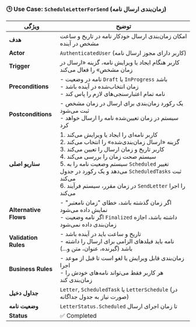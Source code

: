 ### 🕒 Use Case: `ScheduleLetterForSend` (زمان‌بندی ارسال نامه)

|ویژگی|توضیح|
|---|---|
|**هدف**|امکان زمان‌بندی ارسال خودکار نامه در تاریخ و ساعت مشخص در آینده|
|**Actor**|`AuthenticatedUser` (کاربر دارای مجوز ارسال نامه)|
|**Trigger**|کاربر هنگام ایجاد یا ویرایش نامه، گزینه «ارسال در زمان مشخص» را فعال می‌کند|
|**Preconditions**|- نامه در وضعیت `Draft` یا `InProgress` باشد  <br>- زمان انتخاب‌شده در آینده باشد  <br>- نامه تمام اعتبارسنجی‌های لازم را پاس کند|
|**Postconditions**|- یک رکورد زمان‌بندی برای ارسال در زمان مشخص ثبت می‌شود  <br>- سیستم در زمان تعیین‌شده نامه را ارسال خواهد کرد|
|**سناریو اصلی**|1. کاربر نامه‌ای را ایجاد یا ویرایش می‌کند  <br>2. گزینه «ارسال زمان‌بندی‌شده» را انتخاب می‌کند  <br>3. کاربر تاریخ و زمان ارسال را تعیین می‌کند  <br>4. سیستم صحت زمان را بررسی می‌کند  <br>5. سیستم وضعیت نامه را به `Scheduled` تغییر می‌دهد و یک رکورد در جدول `ScheduledTasks` ثبت می‌کند  <br>6. در زمان مقرر، سیستم فرآیند `SendLetter` را اجرا می‌کند|
|**Alternative Flows**|- اگر زمان گذشته باشد، خطای "زمان نامعتبر" نمایش داده می‌شود  <br>- اگر نامه وضعیت `Finalized` داشته باشد، اجازه زمان‌بندی داده نمی‌شود|
|**Validation Rules**|- تاریخ و ساعت باید در آینده باشد  <br>- نامه باید فیلدهای الزامی برای ارسال را داشته باشد (گیرنده، عنوان، متن و...)|
|**Business Rules**|- زمان‌بندی قابل ویرایش یا لغو است تا قبل از موعد اجرا  <br>- هر کاربر فقط می‌تواند نامه‌های خودش را زمان‌بندی کند|
|**جداول دخیل**|`Letter`, `ScheduledTask` یا `LetterSchedule` (در صورت نیاز به جدول جداگانه)|
|**وضعیت نامه**|`LetterStatus.Scheduled` تا زمان اجرای ارسال|
|**Status**|✅ Completed|